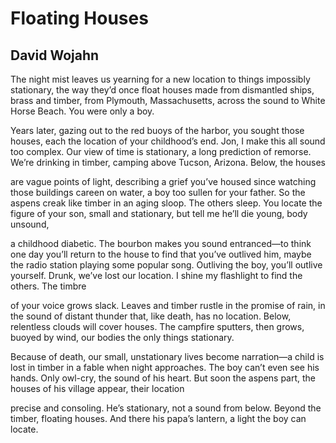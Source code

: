 # Floating Houses
## David Wojahn
The night mist leaves us yearning for a new location
to things impossibly stationary,
the way they’d once float houses
made from dismantled ships, brass and timber,
from Plymouth, Massachusetts, across the sound
to White Horse Beach. You were only a boy.

Years later, gazing out to the red buoys
of the harbor, you sought those houses, each the location
of your childhood’s end. Jon, I make this all sound
too complex. Our view of time is stationary,
a long prediction of remorse. We’re drinking in timber,
camping above Tucson, Arizona. Below, the houses

are vague points of light, describing a grief you’ve housed
since watching those buildings careen on water, a boy
too sullen for your father. So the aspens creak like timber
in an aging sloop. The others sleep. You locate
the figure of your son, small and stationary,
but tell me he’ll die young, body unsound,

a childhood diabetic. The bourbon makes you sound
entranced—to think one day you’ll return to the house
to find that you’ve outlived him, maybe the radio station
playing some popular song. Outliving the boy,
you’ll outlive yourself. Drunk, we’ve lost our location.
I shine my flashlight to find the others. The timbre

of your voice grows slack. Leaves and timber
rustle in the promise of rain, in the sound
of distant thunder that, like death, has no location.
Below, relentless clouds will cover houses.
The campfire sputters, then grows, buoyed
by wind, our bodies the only things stationary.

Because of death, our small, unstationary
lives become narration—a child is lost in timber
in a fable when night approaches. The boy
can’t even see his hands. Only owl-cry, the sound
of his heart. But soon the aspens part, the houses
of his village appear, their location

precise and consoling. He’s stationary, not a sound
from below. Beyond the timber, floating houses.
And there his papa’s lantern, a light the boy can locate.